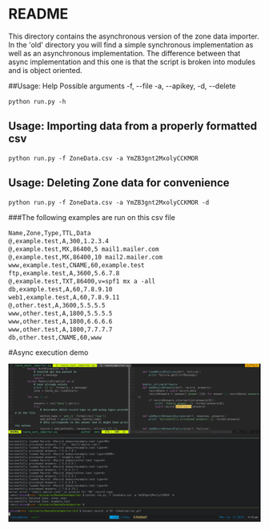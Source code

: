 README
======
This directory contains the asynchronous version of the zone data importer. In the 'old' directory
you will find a simple synchronous implementation as well as an asynchronous implementation. The
difference between that async implementation and this one is that the script is broken into modules
and is object oriented.



##Usage: Help
Possible arguments -f, --file -a, --apikey, -d, --delete
```
python run.py -h

```

## Usage: Importing data from a properly formatted csv
```
python run.py -f ZoneData.csv -a YmZB3gnt2MxolyCCKMOR

```

## Usage: Deleting Zone data for convenience
```
python run.py -f ZoneData.csv -a YmZB3gnt2MxolyCCKMOR -d

```
###The following examples are run on this csv file
```
Name,Zone,Type,TTL,Data
@,example.test,A,300,1.2.3.4
@,example.test,MX,86400,5 mail1.mailer.com
@,example.test,MX,86400,10 mail2.mailer.com
www,example.test,CNAME,60,example.test
ftp,example.test,A,3600,5.6.7.8
@,example.test,TXT,86400,v=spf1 mx a -all
db,example.test,A,60,7.8.9.10
web1,example.test,A,60,7.8.9.11
@,other.test,A,3600,5.5.5.5
www,other.test,A,1800,5.5.5.5
www,other.test,A,1800,6.6.6.6
www,other.test,A,1800,7.7.7.7
db,other.test,CNAME,60,www
```

#Async execution demo

![alt text][logo]

[logo]: ./static/run.gif
